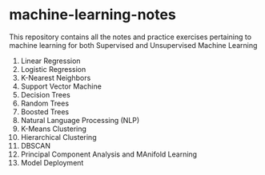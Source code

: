 # machine-learning-notes

This repository contains all the notes and practice exercises pertaining to machine learning for both Supervised and Unsupervised Machine Learning

1. Linear Regression
2. Logistic Regression
3. K-Nearest Neighbors
4. Support Vector Machine
5. Decision Trees
6. Random Trees
7. Boosted Trees
8. Natural Language Processing (NLP)
9. K-Means Clustering
10. Hierarchical Clustering
11. DBSCAN
12. Principal Component Analysis and MAnifold Learning
13. Model Deployment
